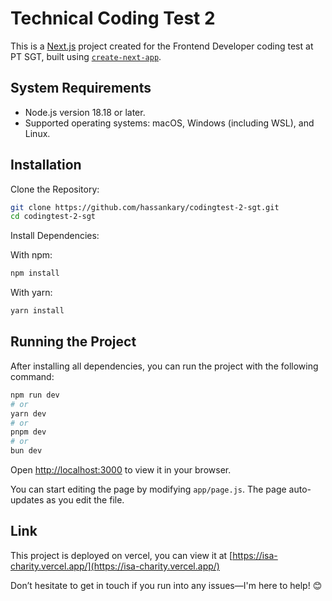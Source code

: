# Technical Coding Test 2
This is a [Next.js](https://nextjs.org/) project created for the Frontend Developer coding test at PT SGT, built using [`create-next-app`](https://github.com/vercel/next.js/tree/canary/packages/create-next-app).

## System Requirements
- Node.js version 18.18 or later.
- Supported operating systems: macOS, Windows (including WSL), and Linux.

## Installation 
Clone the Repository:
```bash
git clone https://github.com/hassankary/codingtest-2-sgt.git
cd codingtest-2-sgt
```
Install Dependencies:

With npm:
```bash
npm install
```
With yarn:
```bash
yarn install
```

## Running the Project
After installing all dependencies, you can run the project with the following command:
```bash
npm run dev
# or
yarn dev
# or
pnpm dev
# or
bun dev
```

Open [http://localhost:3000](http://localhost:3000) to view it in your browser.

You can start editing the page by modifying `app/page.js`. The page auto-updates as you edit the file.

## Link
This project is deployed on vercel, you can view it at [https://isa-charity.vercel.app/](https://isa-charity.vercel.app/)

Don’t hesitate to get in touch if you run into any issues—I'm here to help! 😊
